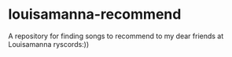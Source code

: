 # louisamanna-recommend
A repository for finding songs to recommend to my dear friends at Louisamanna ryscords:))
